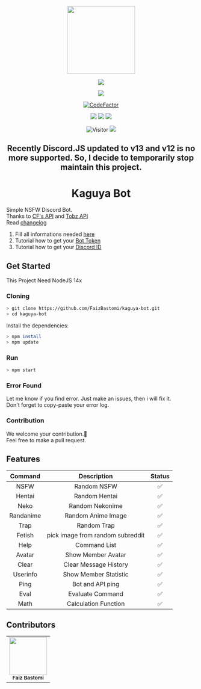 <p align="center">
<img src="https://telegra.ph/file/aec216a0268540760eb86.jpg" height="180" width="180"/>
</p>
<p align="center">
<img src="https://img.shields.io/badge/-Discord%20Bot-gray.svg?style=for-the-badge&logo=discord"/>
</p>
<p align="center">
<a href="https://github.com/FaizBastomi"><img src="https://img.shields.io/badge/AUTHOR-FAIZBASTOMI-red.svg?style=for-the-badge&logo=github"/></a>
</p>
<p align="center">
<a href="https://www.codefactor.io/repository/github/faizbastomi/kaguya-bot"><img src="https://www.codefactor.io/repository/github/faizbastomi/kaguya-bot/badge?style=flat-square" alt="CodeFactor" /></a>
</p>

<div align="center">
<img src="https://img.shields.io/badge/Node-%3E%3D%2014x-green.svg?style=flat-square&logo=npm"/>
<img src="https://img.shields.io/badge/❤️Maintened-IDK-red.svg?style=flat-square"/>
<img src="https://img.shields.io/github/languages/top/FaizBastomi/kaguya-bot?style=flat-square"/>
</div>

<p align="center">
<img src="https://hits.seeyoufarm.com/api/count/incr/badge.svg?url=https%3A%2F%2Fgithub.com%2FFaizBastomi%2Fkaguya-bot&count_bg=%2379C83D&title_bg=%23555555&icon=discord.svg&icon_color=%23876EFF&title=Visitor&edge_flat=true" alt="Visitor"/>
<a href="https://instagram.com/faiz_bastomy" target="_blank"><img src="https://img.shields.io/badge/Follow-Instagram-orange.svg?style=flat-square&logo=instagram"/></a>
</p>

<h2 align="center">Recently Discord.JS updated to v13 and v12 is no more supported. So, I decide to temporarily stop maintain this project.</h2>
<h1 align="center">Kaguya Bot</h1>

Simple NSFW Discord Bot.<br />
Thanks to [CF's API](https://api.computerfreaker.cf) and [Tobz API](https://tobz-api.herokuapp.com)<br />
Read [changelog](https://github.com/FaizBastomi/kaguya-bot/blob/main/CHANGELOG.md)

1. Fill all informations needed [here](https://github.com/FaizBastomi/kaguya-bot/blob/main/config.json)
2. Tutorial how to get your <a href="https://www.writebots.com/discord-bot-token/" target="_blank">Bot Token</a>
3. Tutorial how to get your <a href="https://bit.ly/39ZnsZZ" target="_blank">Discord ID</a>

## Get Started
This Project Need NodeJS 14x

### Cloning
```sh
> git clone https://github.com/FaizBastomi/kaguya-bot.git
> cd kaguya-bot
```
Install the dependencies:
```sh
> npm install
> npm update
```

### Run
```sh
> npm start
```

### Error Found
Let me know if you find error. Just make an issues, then i will fix it.<br />
Don't forget to copy-paste your error log.

### Contribution

We welcome your contribution.🤝<br />
Feel free to make a pull request.

## Features
| Command | Description | Status  |
|:----------:|:--------------:|:---------:|
|   NSFW    |   Random NSFW   |   ✅   |
|   Hentai  |   Random Hentai     |   ✅   |
|   Neko    |   Random Nekonime   |   ✅   |
|   Randanime |   Random Anime Image    |   ✅   |
|   Trap    |   Random Trap   |   ✅   |
|   Fetish    |   pick image from random subreddit    |   ✅    |
|   Help    |   Command List    |   ✅   |
|   Avatar    |   Show Member Avatar    |   ✅   |
|   Clear   |   Clear Message History   |   ✅   |
|   Userinfo    |   Show Member Statistic   |   ✅   |
|   Ping    |   Bot and API ping    |   ✅   |
|   Eval    |   Evaluate Command    |   ✅   |
|   Math    |   Calculation Function    |   ✅    |

## Contributors
<table>
  <tr>
<td align="center"><a href="https://github.com/FaizBastomi" target="_blank"><img src="https://avatars3.githubusercontent.com/u/64179402?s=400&u=e571e59ee3bbc85379fccad978539ea0b926a9cb&v=4" width="100px;" alt=""/></a><br />
<sub><b>Faiz Bastomi</b></sub><br /></td>
  </tr>
</table>
